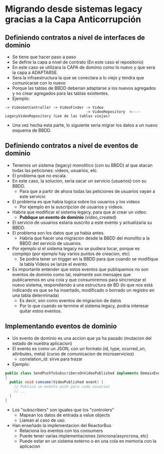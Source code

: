 # Migrando desde sistemas legacy gracias a la Capa Anticorrupción

## Definiendo contratos a nivel de interfaces de dominio

* Se tiene que hacer paso a paso
* Se define la capa a nivel de contrato (En este caso el repositorio)
* En este caso se utilizara la CAPA de dominio como lo nuevo y que sera la capa a ADAPTARSE.
* Sera la infraestructura la que se conectara a lo viejo y tendra que comunicarse con lo nuevo
* Porque las tablas de BBDD deberian adaptarse a los nuevos agregados y no crear agregados para las tablas existentes.
* Ejemplo:

```
-> VideoGetController -> VideoFinder -> Video
                                     -> VideoRepository  <---- LegacyVideoRepository (Lee de las tablas viejas)
```

* Una vez hecha esta parte, lo siguiente seria migrar los datos a un nuevo esquema de BBDD.

## Definiendo contratos a nivel de eventos de dominio

* Tenemos un sistema (legacy) monolitico (con su BBDD) al que atacan todas las peticiones: videos, usuarios, etc.
* El problema que no escala.
* En este caso, la solucion, seria sacar un servicio (usuarios) con su BBDD.
  * Para que a partir de ahora todas las peticiones de usuarios vayan a este servicio
* El problema es que habia logica sobre los usuarios y los videos
  * Por ejemplo en la suscripcion de usuarios y videos.
* Habria que modificar el sistema legacy, para que al crear un video:
  * **Publique un evento de dominio** (video_created)
* El servicio de usuarios estaria suscrito a este evento y actualizaria su BBDD.
* El problema son los datos que ya habia antes.
  * Habria que hacer una migracion desde la BBDD del monolito a la BBDD del servicio de usuarios.
* Por ejemplo si el sistema legacy no se pudiera tocar, porque es complejo (por ejemplo hay varios puntos de creacion, etc)
  * Se podria tener un trigger en la BBDD para que cuando se modifique la tabla Videos se lanze el evento.
* Es importante entender que estos eventos que publiquemos no son eventos de dominio como tal, realmente son mensajes que publicaremos en una cola y que consumiremos para sincronizar el nuevo sistema, respondiendo a una estructura de BD (lo que nos está indicando es que se ha insertado, modificado o borrado un registro en una tabla determinada)
  * Es decir, son como eventos de migracion de datos
  * Por lo que cuando se termine el sistema legacy, podria interesar quitar estos eventos.
  
## Implementando eventos de dominio

* Un evento de dominio es una accion que ya ha pasado (mutacion del estado de nuestra aplicacion)
* El evento es como un JSON, con un formato (id, type, ocurred_on, attributes, meta) (curso de comunicacion de microservicios)
  * correlation_id: sirve para trazar
* Ejemplo:

```java
public class SendPushToSubscribersOnVideoPublished implements DomainEventSubscriber
{
  public void comsume(VideoPublished event) {
    // Publica un evento push para cada usuarios
    // ...
  }
}
```

* Los "subscribers" son iguales que los "controlers"
  * Mapean los datos de entrada a value objects
  * Llaman al caso de uso 
* Han enseñado la implementacion del ReactorBus
  * Relaciona los eventos con los consumers
  * Puede tener varias implementaciones (sincrona/asyncrona, etc)
  * Puede estar en un sistema externo o en una cola en memoria con la aplicacion



